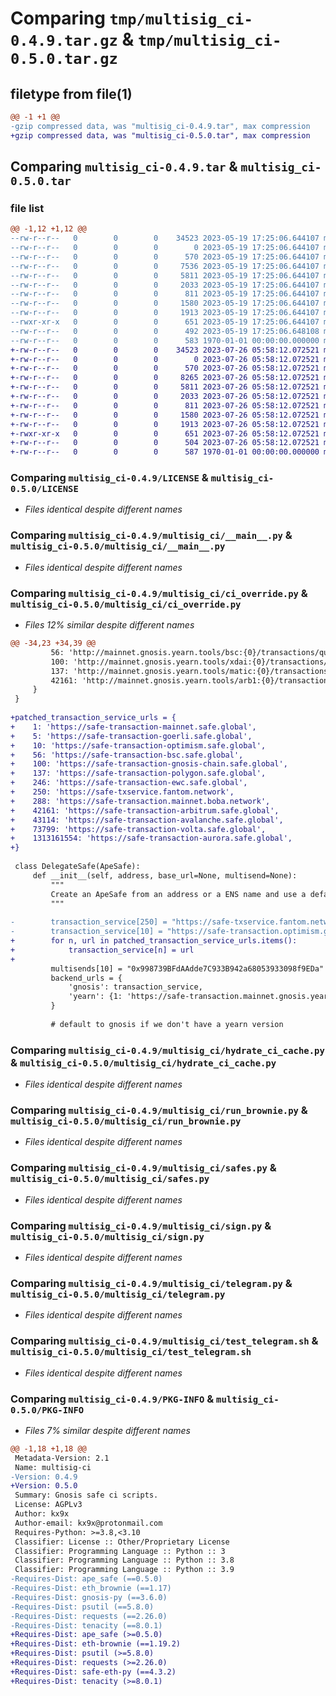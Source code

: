 # Comparing `tmp/multisig_ci-0.4.9.tar.gz` & `tmp/multisig_ci-0.5.0.tar.gz`

## filetype from file(1)

```diff
@@ -1 +1 @@
-gzip compressed data, was "multisig_ci-0.4.9.tar", max compression
+gzip compressed data, was "multisig_ci-0.5.0.tar", max compression
```

## Comparing `multisig_ci-0.4.9.tar` & `multisig_ci-0.5.0.tar`

### file list

```diff
@@ -1,12 +1,12 @@
--rw-r--r--   0        0        0    34523 2023-05-19 17:25:06.644107 multisig_ci-0.4.9/LICENSE
--rw-r--r--   0        0        0        0 2023-05-19 17:25:06.644107 multisig_ci-0.4.9/multisig_ci/__init__.py
--rw-r--r--   0        0        0      570 2023-05-19 17:25:06.644107 multisig_ci-0.4.9/multisig_ci/__main__.py
--rw-r--r--   0        0        0     7536 2023-05-19 17:25:06.644107 multisig_ci-0.4.9/multisig_ci/ci_override.py
--rw-r--r--   0        0        0     5811 2023-05-19 17:25:06.644107 multisig_ci-0.4.9/multisig_ci/hydrate_ci_cache.py
--rw-r--r--   0        0        0     2033 2023-05-19 17:25:06.644107 multisig_ci-0.4.9/multisig_ci/run_brownie.py
--rw-r--r--   0        0        0      811 2023-05-19 17:25:06.644107 multisig_ci-0.4.9/multisig_ci/safes.py
--rw-r--r--   0        0        0     1580 2023-05-19 17:25:06.644107 multisig_ci-0.4.9/multisig_ci/sign.py
--rw-r--r--   0        0        0     1913 2023-05-19 17:25:06.644107 multisig_ci-0.4.9/multisig_ci/telegram.py
--rwxr-xr-x   0        0        0      651 2023-05-19 17:25:06.644107 multisig_ci-0.4.9/multisig_ci/test_telegram.sh
--rw-r--r--   0        0        0      492 2023-05-19 17:25:06.648108 multisig_ci-0.4.9/pyproject.toml
--rw-r--r--   0        0        0      583 1970-01-01 00:00:00.000000 multisig_ci-0.4.9/PKG-INFO
+-rw-r--r--   0        0        0    34523 2023-07-26 05:58:12.072521 multisig_ci-0.5.0/LICENSE
+-rw-r--r--   0        0        0        0 2023-07-26 05:58:12.072521 multisig_ci-0.5.0/multisig_ci/__init__.py
+-rw-r--r--   0        0        0      570 2023-07-26 05:58:12.072521 multisig_ci-0.5.0/multisig_ci/__main__.py
+-rw-r--r--   0        0        0     8265 2023-07-26 05:58:12.072521 multisig_ci-0.5.0/multisig_ci/ci_override.py
+-rw-r--r--   0        0        0     5811 2023-07-26 05:58:12.072521 multisig_ci-0.5.0/multisig_ci/hydrate_ci_cache.py
+-rw-r--r--   0        0        0     2033 2023-07-26 05:58:12.072521 multisig_ci-0.5.0/multisig_ci/run_brownie.py
+-rw-r--r--   0        0        0      811 2023-07-26 05:58:12.072521 multisig_ci-0.5.0/multisig_ci/safes.py
+-rw-r--r--   0        0        0     1580 2023-07-26 05:58:12.072521 multisig_ci-0.5.0/multisig_ci/sign.py
+-rw-r--r--   0        0        0     1913 2023-07-26 05:58:12.072521 multisig_ci-0.5.0/multisig_ci/telegram.py
+-rwxr-xr-x   0        0        0      651 2023-07-26 05:58:12.072521 multisig_ci-0.5.0/multisig_ci/test_telegram.sh
+-rw-r--r--   0        0        0      504 2023-07-26 05:58:12.072521 multisig_ci-0.5.0/pyproject.toml
+-rw-r--r--   0        0        0      587 1970-01-01 00:00:00.000000 multisig_ci-0.5.0/PKG-INFO
```

### Comparing `multisig_ci-0.4.9/LICENSE` & `multisig_ci-0.5.0/LICENSE`

 * *Files identical despite different names*

### Comparing `multisig_ci-0.4.9/multisig_ci/__main__.py` & `multisig_ci-0.5.0/multisig_ci/__main__.py`

 * *Files identical despite different names*

### Comparing `multisig_ci-0.4.9/multisig_ci/ci_override.py` & `multisig_ci-0.5.0/multisig_ci/ci_override.py`

 * *Files 12% similar despite different names*

```diff
@@ -34,23 +34,39 @@
         56: 'http://mainnet.gnosis.yearn.tools/bsc:{0}/transactions/queue',
         100: 'http://mainnet.gnosis.yearn.tools/xdai:{0}/transactions/queue',
         137: 'http://mainnet.gnosis.yearn.tools/matic:{0}/transactions/queue',
         42161: 'http://mainnet.gnosis.yearn.tools/arb1:{0}/transactions/queue'
     }
 }
 
+patched_transaction_service_urls = {
+    1: 'https://safe-transaction-mainnet.safe.global',
+    5: 'https://safe-transaction-goerli.safe.global',
+    10: 'https://safe-transaction-optimism.safe.global',
+    56: 'https://safe-transaction-bsc.safe.global',
+    100: 'https://safe-transaction-gnosis-chain.safe.global',
+    137: 'https://safe-transaction-polygon.safe.global',
+    246: 'https://safe-transaction-ewc.safe.global',
+    250: 'https://safe-txservice.fantom.network',
+    288: 'https://safe-transaction.mainnet.boba.network',
+    42161: 'https://safe-transaction-arbitrum.safe.global',
+    43114: 'https://safe-transaction-avalanche.safe.global',
+    73799: 'https://safe-transaction-volta.safe.global',
+    1313161554: 'https://safe-transaction-aurora.safe.global',
+}
 
 class DelegateSafe(ApeSafe):
     def __init__(self, address, base_url=None, multisend=None):
         """
         Create an ApeSafe from an address or a ENS name and use a default connection.
         """
         
-        transaction_service[250] = "https://safe-txservice.fantom.network"
-        transaction_service[10] = "https://safe-transaction.optimism.gnosis.io"
+        for n, url in patched_transaction_service_urls.items():
+            transaction_service[n] = url
+
         multisends[10] = "0x998739BFdAAdde7C933B942a68053933098f9EDa"
         backend_urls = {
             'gnosis': transaction_service,
             'yearn': {1: 'https://safe-transaction.mainnet.gnosis.yearn.tools/'}
         }
 
         # default to gnosis if we don't have a yearn version
```

### Comparing `multisig_ci-0.4.9/multisig_ci/hydrate_ci_cache.py` & `multisig_ci-0.5.0/multisig_ci/hydrate_ci_cache.py`

 * *Files identical despite different names*

### Comparing `multisig_ci-0.4.9/multisig_ci/run_brownie.py` & `multisig_ci-0.5.0/multisig_ci/run_brownie.py`

 * *Files identical despite different names*

### Comparing `multisig_ci-0.4.9/multisig_ci/safes.py` & `multisig_ci-0.5.0/multisig_ci/safes.py`

 * *Files identical despite different names*

### Comparing `multisig_ci-0.4.9/multisig_ci/sign.py` & `multisig_ci-0.5.0/multisig_ci/sign.py`

 * *Files identical despite different names*

### Comparing `multisig_ci-0.4.9/multisig_ci/telegram.py` & `multisig_ci-0.5.0/multisig_ci/telegram.py`

 * *Files identical despite different names*

### Comparing `multisig_ci-0.4.9/multisig_ci/test_telegram.sh` & `multisig_ci-0.5.0/multisig_ci/test_telegram.sh`

 * *Files identical despite different names*

### Comparing `multisig_ci-0.4.9/PKG-INFO` & `multisig_ci-0.5.0/PKG-INFO`

 * *Files 7% similar despite different names*

```diff
@@ -1,18 +1,18 @@
 Metadata-Version: 2.1
 Name: multisig-ci
-Version: 0.4.9
+Version: 0.5.0
 Summary: Gnosis safe ci scripts.
 License: AGPLv3
 Author: kx9x
 Author-email: kx9x@protonmail.com
 Requires-Python: >=3.8,<3.10
 Classifier: License :: Other/Proprietary License
 Classifier: Programming Language :: Python :: 3
 Classifier: Programming Language :: Python :: 3.8
 Classifier: Programming Language :: Python :: 3.9
-Requires-Dist: ape_safe (==0.5.0)
-Requires-Dist: eth_brownie (==1.17)
-Requires-Dist: gnosis-py (==3.6.0)
-Requires-Dist: psutil (==5.8.0)
-Requires-Dist: requests (==2.26.0)
-Requires-Dist: tenacity (==8.0.1)
+Requires-Dist: ape_safe (>=0.5.0)
+Requires-Dist: eth-brownie (==1.19.2)
+Requires-Dist: psutil (>=5.8.0)
+Requires-Dist: requests (>=2.26.0)
+Requires-Dist: safe-eth-py (==4.3.2)
+Requires-Dist: tenacity (>=8.0.1)
```


